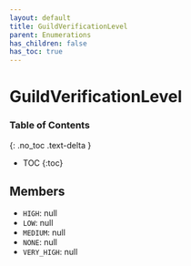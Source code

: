 ```yaml
---
layout: default
title: GuildVerificationLevel
parent: Enumerations
has_children: false
has_toc: true
---
```


# GuildVerificationLevel
### Table of Contents
{: .no_toc .text-delta }

- TOC
{:toc}
## Members
- `HIGH`: null
- `LOW`: null
- `MEDIUM`: null
- `NONE`: null
- `VERY_HIGH`: null
